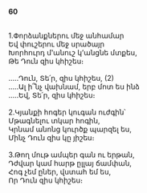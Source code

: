 **60**

\
1.Փորձանքներու մեջ անհամար\
Եվ փուշերու մեջ սրածայր\
Խորհուրդ մ’անուշ կ’անցնե մտքես,\
Թե Դուն զիս կհիշես։\
\
 .....Դուն, Տե՛ր, զիս կհիշես, (2)\
 .....Ալ ի՞նչ վախնամ, երբ մոտ ես ինձ\
 .....Եվ, Տե՛ր, զիս կհիշես։\
\
2.Կյանքի հոգեր կուգան ուժգին՝\
Մթագնելու տկար հոգին,\
Կրնամ անոնց կուրծք պարզել ես,\
Մինչ Դուն զիս կը յիշես։\
\
3.Թող մութ ամպեր գան ու երթան,\
Դժվար կամ հարթ ըլլայ ճամփան,\
Հոգ չեմ ըներ, վստահ եմ ես,\
Որ Դուն զիս կհիշես։
